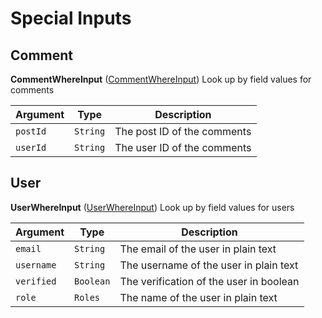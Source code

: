 # Special Inputs

## Comment

**CommentWhereInput** ([CommentWhereInput](query.md#comment))
Look up by field values for comments

| Argument | Type | Description |
|-------------------|--------------|-------------|
| ``postId`` | ``String`` | The post ID of the comments|
| ``userId`` | ``String`` | The user ID of the comments|

## User

**UserWhereInput** ([UserWhereInput](query.md#user))
Look up by field values for users

| Argument | Type | Description |
|-------------------|--------------|-------------|
| ``email`` | ``String`` | The email of the user in plain text |
| ``username`` | ``String`` | The username of the user in plain text |
| ``verified`` | ``Boolean`` | The verification of the user in boolean |
| ``role`` | ``Roles`` | The name of the user in plain text |
